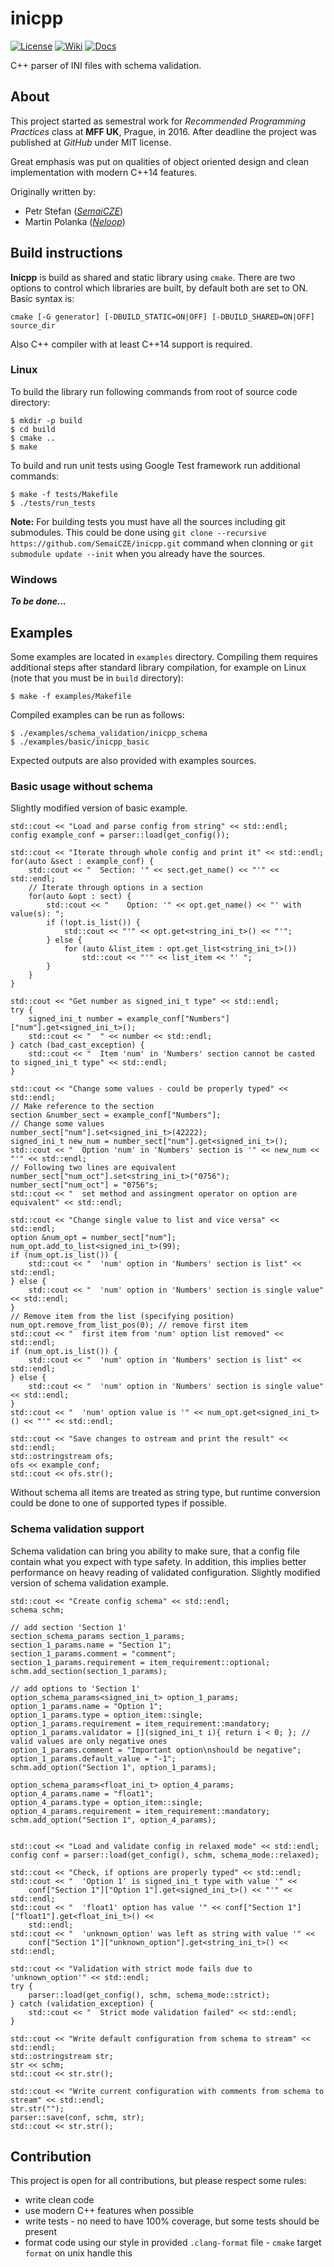 # inicpp

[![License](https://img.shields.io/badge/license-mit-blue.svg)](http://badges.mit-license.org)
[![Wiki](https://img.shields.io/badge/docs-wiki-orange.svg)](https://github.com/SemaiCZE/inicpp/wiki)
[![Docs](https://img.shields.io/badge/docs-latest-brightgreen.svg)](http://semaicze.github.io/inicpp)

C++ parser of INI files with schema validation.

## About

This project started as semestral work for _Recommended Programming Practices_ class at **MFF UK**, Prague, in 2016. After deadline the project was published at _GitHub_ under MIT license.

Great emphasis was put on qualities of object oriented design and clean implementation with modern C++14 features.

Originally written by:

- Petr Stefan (_[SemaiCZE](https://github.com/SemaiCZE/)_)
- Martin Polanka (_[Neloop](https://github.com/Neloop/)_)

## Build instructions

**Inicpp** is build as shared and static library using `cmake`. There are two options to control which libraries are built, by default both are set to ON. Basic syntax is:

```
cmake [-G generator] [-DBUILD_STATIC=ON|OFF] [-DBUILD_SHARED=ON|OFF] source_dir
```

Also C++ compiler with at least C++14 support is required.

### Linux

To build the library run following commands from root of source code directory:

```{.sh}
$ mkdir -p build
$ cd build
$ cmake ..
$ make
```

To build and run unit tests using Google Test framework run additional commands:

```{.sh}
$ make -f tests/Makefile
$ ./tests/run_tests
```

**Note:** For building tests you must have all the sources including git submodules. This could be done using `git clone --recursive https://github.com/SemaiCZE/inicpp.git` command when clonning or `git submodule update --init` when you already have the sources.

### Windows

_**To be done...**_

## Examples

Some examples are located in `examples` directory. Compiling them requires additional steps after standard library compilation, for example on Linux (note that you must be in `build` directory):

```{.sh}
$ make -f examples/Makefile
```

Compiled examples can be run as follows:

```{.sh}
$ ./examples/schema_validation/inicpp_schema
$ ./examples/basic/inicpp_basic
```

Expected outputs are also provided with examples sources.


### Basic usage without schema

Slightly modified version of basic example.

```{.cpp}
std::cout << "Load and parse config from string" << std::endl;
config example_conf = parser::load(get_config());

std::cout << "Iterate through whole config and print it" << std::endl;
for(auto &sect : example_conf) {
	std::cout << "  Section: '" << sect.get_name() << "'" << std::endl;
	// Iterate through options in a section
	for(auto &opt : sect) {
		std::cout << "    Option: '" << opt.get_name() << "' with value(s): ";
		if (!opt.is_list()) {
			std::cout << "'" << opt.get<string_ini_t>() << "'";
		} else {
			for (auto &list_item : opt.get_list<string_ini_t>())
				std::cout << "'" << list_item << "' ";
		}
	}
}

std::cout << "Get number as signed_ini_t type" << std::endl;
try {
	signed_ini_t number = example_conf["Numbers"]["num"].get<signed_ini_t>();
	std::cout << "  " << number << std::endl;
} catch (bad_cast_exception) {
	std::cout << "  Item 'num' in 'Numbers' section cannot be casted to signed_ini_t type" << std::endl;
}

std::cout << "Change some values - could be properly typed" << std::endl;
// Make reference to the section
section &number_sect = example_conf["Numbers"];
// Change some values
number_sect["num"].set<signed_ini_t>(42222);
signed_ini_t new_num = number_sect["num"].get<signed_ini_t>();
std::cout << "  Option 'num' in 'Numbers' section is '" << new_num << "'" << std::endl;
// Following two lines are equivalent
number_sect["num_oct"].set<string_ini_t>("0756");
number_sect["num_oct"] = "0756"s;
std::cout << "  set method and assingment operator on option are equivalent" << std::endl;

std::cout << "Change single value to list and vice versa" << std::endl;
option &num_opt = number_sect["num"];
num_opt.add_to_list<signed_ini_t>(99);
if (num_opt.is_list()) {
	std::cout << "  'num' option in 'Numbers' section is list" << std::endl;
} else {
	std::cout << "  'num' option in 'Numbers' section is single value" << std::endl;
}
// Remove item from the list (specifying position)
num_opt.remove_from_list_pos(0); // remove first item
std::cout << "  first item from 'num' option list removed" << std::endl;
if (num_opt.is_list()) {
	std::cout << "  'num' option in 'Numbers' section is list" << std::endl;
} else {
	std::cout << "  'num' option in 'Numbers' section is single value" << std::endl;
}
std::cout << "  'num' option value is '" << num_opt.get<signed_ini_t>() << "'" << std::endl;

std::cout << "Save changes to ostream and print the result" << std::endl;
std::ostringstream ofs;
ofs << example_conf;
std::cout << ofs.str();
```

Without schema all items are treated as string type, but runtime conversion could be done to one of supported types if possible.

### Schema validation support

Schema validation can bring you ability to make sure, that a config file contain what you expect with type safety. In addition, this implies better performance on heavy reading of validated configuration. Slightly modified version of schema validation example.

```{.cpp}
std::cout << "Create config schema" << std::endl;
schema schm;

// add section 'Section 1'
section_schema_params section_1_params;
section_1_params.name = "Section 1";
section_1_params.comment = "comment";
section_1_params.requirement = item_requirement::optional;
schm.add_section(section_1_params);

// add options to 'Section 1'
option_schema_params<signed_ini_t> option_1_params;
option_1_params.name = "Option 1";
option_1_params.type = option_item::single;
option_1_params.requirement = item_requirement::mandatory;
option_1_params.validator = [](signed_ini_t i){ return i < 0; }; // valid values are only negative ones
option_1_params.comment = "Important option\nshould be negative";
option_1_params.default_value = "-1";
schm.add_option("Section 1", option_1_params);

option_schema_params<float_ini_t> option_4_params;
option_4_params.name = "float1";
option_4_params.type = option_item::single;
option_4_params.requirement = item_requirement::mandatory;
schm.add_option("Section 1", option_4_params);


std::cout << "Load and validate config in relaxed mode" << std::endl;
config conf = parser::load(get_config(), schm, schema_mode::relaxed);

std::cout << "Check, if options are properly typed" << std::endl;
std::cout << "  'Option 1' is signed_ini_t type with value '" <<
	conf["Section 1"]["Option 1"].get<signed_ini_t>() << "'" << std::endl;
std::cout << "  'float1' option has value '" << conf["Section 1"]["float1"].get<float_ini_t>() <<
	std::endl;
std::cout << "  'unknown_option' was left as string with value '" <<
	conf["Section 1"]["unknown_option"].get<string_ini_t>() << std::endl;

std::cout << "Validation with strict mode fails due to 'unknown_option'" << std::endl;
try {
	parser::load(get_config(), schm, schema_mode::strict);
} catch (validation_exception) {
	std::cout << "  Strict mode validation failed" << std::endl;
}

std::cout << "Write default configuration from schema to stream" << std::endl;
std::ostringstream str;
str << schm;
std::cout << str.str();

std::cout << "Write current configuration with comments from schema to stream" << std::endl;
str.str("");
parser::save(conf, schm, str);
std::cout << str.str();
```

## Contribution

This project is open for all contributions, but please respect some rules:

- write clean code
- use modern C++ features when possible
- write tests - no need to have 100% coverage, but some tests should be present
- format code using our style in provided `.clang-format` file - `cmake` target `format` on unix handle this

